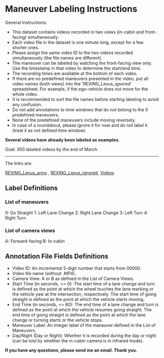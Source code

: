# Maneuver Labeling Instructions
General Instructions:

- This dataset contains videos recorded in two views (in-cabin and front-facing) simultaneously.
- Each video file in the dataset is one minute long, except for a few shorter ones.
- Please assign the same video ID to the two videos recorded simultaneously (the file names are different).
- The maneuver can be labeled by watching the front-facing view only. Use the timestamp in that video to determine the start/end time.
- The recording times are available at the bottom of each video.
- If there are no predefined maneuvers presented in the video, put all video names (both views) into the 'REXING_Lexus_ignored' spreadsheet. For example, if the ego-vehicle does not move for the whole video.
- It is recommended to sort the file names before starting labeling to avoid any confusion.
- Do not add annotations to time windows that do not belong to the 5 predefined maneuvers.
- None of the predefined maneuvers include moving reversely.
- In case of a roundabout, please ignore it for now and do not label it (treat it as not defined time window).

**Several videos have already been labeled as examples.**

Goal: 300 labeled videos by the end of March.

--- 

The links are:

[REXING_Lexus_anno](https://docs.google.com/spreadsheets/d/12g0dBMUhm32yTdb6MrWoJemRPFTceEK4Z6uQIpUcy1w/edit?usp=sharing)
, [REXING_Lexus_ignored](https://docs.google.com/spreadsheets/d/1YJWXQ2VK6FuBlz6XrVM6R3Roq4FHtAmtJ6EByZqRHxQ/edit?usp=sharing), [Videos](https://purdue0-my.sharepoint.com/:f:/g/personal/yunsheng_purdue_edu/EoucJS393QFIvna7avg2u5YBOJgGr98rA3aouQc4uBb3Cw?email=chloe.2018.lgccccpc%40gmail.com&e=IzVTdf)

## Label Definitions
### List of maneuvers
0: Go Straight
1: Left Lane Change
2: Right Lane Change
3: Left Turn
4: Right Turn

### List of camera views
A: Forward-facing
B: In-cabin

## Annotation File Fields Definitions
- Video ID: An incremental 5-digit number that starts from 00000.
- Video file name (without .MP4).
- Camera View: A or B as defined in the List of Camera Views.
- Start Time (in seconds, >= 0): The start time of a lane change and turn is defined as the point at which the wheel touches the lane marking or the vehicle yaw at the intersection, respectively. The start time of going straight is defined as the point at which the vehicle starts moving.
- End Time (in seconds, <= 60): The end time of a lane change and turn is defined as the point at which the vehicle resumes going straight. The end time of going straight is defined as the point at which the lane change or turning starts or the vehicle stops.
- Maneuver Label: An integer label of the maneuver defined in the List of Maneuvers.
- Day/Night (Day or Night): Whether it is recorded during the day or night (can be told by whether the in-cabin camera is in infrared mode).

**If you have any questions, please send me an email. Thank you.**
